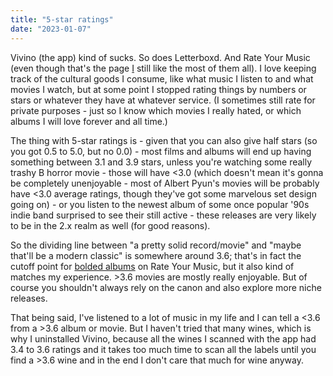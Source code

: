 ```yaml
---
title: "5-star ratings"
date: "2023-01-07"
---
```


Vivino (the app) kind of sucks. So does Letterboxd. And Rate Your Music (even though that's the page [I](https://rateyourmusic.com/~staxl) still like the most of them all). I love keeping track of the cultural goods I consume, like what music I listen to and what movies I watch, but at some point I stopped rating things by numbers or stars or whatever they have at whatever service. (I sometimes still rate for private purposes - just so I know which movies I really hated, or which albums I will love forever and all time.) 

The thing with 5-star ratings is - given that you can also give half stars (so you got 0.5 to 5.0, but no 0.0) - most films and albums will end up having something between 3.1 and 3.9 stars, unless you're watching some really trashy B horror movie - those will have <3.0 (which doesn't mean it's gonna be completely unenjoyable - most of Albert Pyun's movies will be probably have <3.0 average ratings, though they've got some marvelous set design going on) - or you listen to the newest album of some once popular '90s indie band surprised to see their still active - these releases are very likely to be in the 2.x realm as well (for good reasons). 

So the dividing line between "a pretty solid record/movie" and "maybe that'll be a modern classic" is somewhere around 3.6; that's in fact the cutoff point for [bolded albums](https://rateyourmusic.com/discussion/rate-your-music/bolding-community-feedback/) on Rate Your Music, but it also kind of matches my experience. >3.6 movies are mostly really enjoyable. But of course you shouldn't always rely on the canon and also explore more niche releases. 

That being said, I've listened to a lot of music in my life and I can tell a <3.6 from a >3.6 album or movie. But I haven't tried that many wines, which is why I uninstalled Vivino, because all the wines I scanned with the app had 3.4 to 3.6 ratings and it takes too much time to scan all the labels until you find a >3.6 wine and in the end I don't care that much for wine anyway.